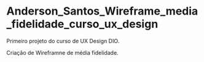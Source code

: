 # Anderson_Santos_Wireframe_media_fidelidade_curso_ux_design

Primeiro projeto do curso de UX Design DIO.

Criação de Wireframne de média fidelidade.

